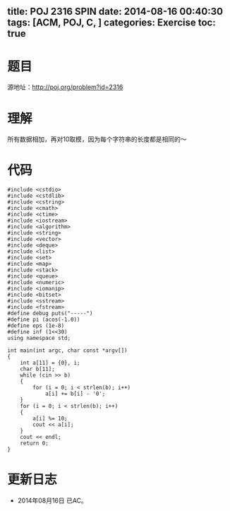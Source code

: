 title: POJ 2316 SPIN
date: 2014-08-16 00:40:30
tags: [ACM, POJ, C, ]
categories: Exercise
toc: true
---
# 题目
源地址：http://poj.org/problem?id=2316

# 理解
所有数据相加，再对10取模，因为每个字符串的长度都是相同的～

<!-- more -->

# 代码
```
#include <cstdio>
#include <cstdlib>
#include <cstring>
#include <cmath>
#include <ctime>
#include <iostream>
#include <algorithm>
#include <string>
#include <vector>
#include <deque>
#include <list>
#include <set>
#include <map>
#include <stack>
#include <queue>
#include <numeric>
#include <iomanip>
#include <bitset>
#include <sstream>
#include <fstream>
#define debug puts("-----")
#define pi (acos(-1.0))
#define eps (1e-8)
#define inf (1<<30)
using namespace std;

int main(int argc, char const *argv[])
{
    int a[11] = {0}, i;
    char b[11];
    while (cin >> b)
    {
        for (i = 0; i < strlen(b); i++)
            a[i] += b[i] - '0';
    }
    for (i = 0; i < strlen(b); i++)
    {
        a[i] %= 10;
        cout << a[i];
    }
    cout << endl;
    return 0;
}
```

# 更新日志
- 2014年08月16日 已AC。
